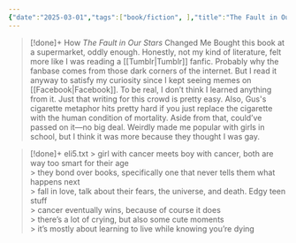```yaml
---
{"date":"2025-03-01","tags":["book/fiction", ],"title":"The Fault in Our Stars","subtitle":"","author":"[[John Green]]","description":"Hazel é uma paciente terminal. Ainda que, por um milagre da medicina, seu tumor tenha encolhido bastante — o que lhe dá a promessa de viver mais alguns anos —, o último capítulo de sua história foi escrito no momento do diagnóstico. Mas em todo bom enredo há uma reviravolta, e a de Hazel se chama Augustus Waters, um garoto bonito que certo dia aparece no Grupo de Apoio a Crianças com Câncer. Juntos, os dois vão preencher o pequeno infinito das páginas em branco de suas vidas. Inspirador, corajoso, irreverente e brutal, A culpa é das estrelas é a obra mais ambiciosa e emocionante de John Green, sobre a alegria e a tragédia que é viver e amar. Best-seller da Veja","publisher":"Editora Intrinseca","publishDate":"2012-11-13","totalPage":266,"isbn10":8580572258,"isbn13":9788580572254,"topic":"[[Drama]]","start":"2014-01-01","finish":"2014-03-01","publish":true,"PassFrontmatter":true}
---
```


>[!done]+ How _The Fault in Our Stars_ Changed Me
>Bought this book at a supermarket, oddly enough. Honestly, not my kind of literature, felt more like I was reading a [[Tumblr\|Tumblr]] fanfic. Probably why the fanbase comes from those dark corners of the internet. But I read it anyway to satisfy my curiosity since I kept seeing memes on [[Facebook\|Facebook]]. To be real, I don’t think I learned anything from it. Just that writing for this crowd is pretty easy. Also, Gus's cigarette metaphor hits pretty hard if you just replace the cigarette with the human condition of mortality. Aside from that, could’ve passed on it—no big deal. Weirdly made me popular with girls in school, but I think it was more because they thought I was gay. 

>[!done]+ eli5.txt
> \> girl with cancer meets boy with cancer, both are way too smart for their age <br>
> \> they bond over books, specifically one that never tells them what happens next <br>
> \> fall in love, talk about their fears, the universe, and death. Edgy teen stuff<br>
> \> cancer eventually wins, because of course it does <br>
> \> there’s a lot of crying, but also some cute moments <br>
> \> it’s mostly about learning to live while knowing you’re dying<br>
